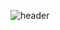 ![header](https://capsule-render.vercel.app/api?type=rounded&color=708090&animation=blinking&height=300&section=header&text=안녕하세요&fontSize=110&fontColor=#000000)
